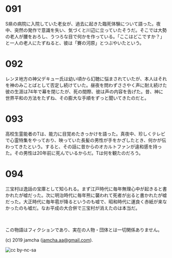 

# 091

S県の病院に入院していた老女が、過去に起きた臨死体験について語った。夜中、突然の発作で意識を失い、気づくと川辺に立っていたそうだ。そこでは大勢の老人が腰をおろし、うつろな目で何かを作っている。「ここはどこですか？」と一人の老人にたずねると、彼は「賽の河原」とつぶやいたという。

# 092

レンヌ地方の神父デキュー氏は幼い頃から幻聴に悩まされていたが、本人はそれを神のみことばとして否定し続けていた。昼夜を問わずささやく声に耐え続けた彼の生涯は74年で幕を閉じたが、死の間際、彼は声の内容を告げた。昔、神に世界平和の方法をたずね、その膨大な手順をずっと聞いてきたのだと。

# 093

高校生霊能者のTは、能力に目覚めたきっかけを語った。真夜中、珍しくテレビで心霊特集をやっており、映っていた長髪の男性が手をかざしたとき、何かが伝わってきたという。すると、その話に昔からのオカルトファンが違和感を持った。その男性は20年前に死んでいるからだ。Tは何を観たのだろう。

# 094

三宝村は逸話の宝庫として知られる。まず江戸時代に毎年無理心中が起きると書かれたが嘘だった。次に明治時代に毎年熊に襲われて死者が出ると書かれたが嘘だった。大正時代に毎年雹が降るというのも嘘で、昭和時代に運良く赤紙が来なかったのも嘘だ。なお平成の大合併で三宝村が消えたのは本当だ。

<br>  
<br>  
この物語はフィクションであり、実在の人物・団体とは一切関係ありません。  

(c) 2019 jamcha (jamcha.aa@gmail.com).  

![cc by-nc-sa](https://i.creativecommons.org/l/by-nc-sa/4.0/88x31.png)  

